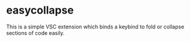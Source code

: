 # easycollapse
This is a simple VSC extension which binds a keybind to fold or collapse sections of code easily.
